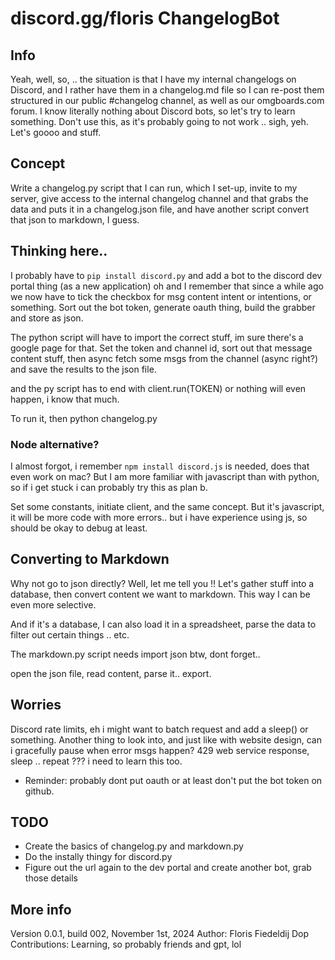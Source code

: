 # discord.gg/floris ChangelogBot

## Info

Yeah, well, so, .. the situation is that I have my internal changelogs on Discord, and I rather have them in a changelog.md file so I can re-post them structured in our public #changelog channel, as well as our omgboards.com forum. I know literally nothing about Discord bots, so let's try to learn something. Don't use this, as it's probably going to not work .. sigh, yeh. Let's goooo and stuff.

## Concept

Write a changelog.py script that I can run, which I set-up, invite to my server, give access to the internal changelog channel and that grabs the data and puts it in a changelog.json file, and have another script convert that json to markdown, I guess.

## Thinking here..

I probably have to `pip install discord.py` and add a bot to the discord dev portal thing (as a new application) oh and I remember that since a while ago we now have to tick the checkbox for msg content intent or intentions, or something. Sort out the bot token, generate oauth thing, build the grabber and store as json.

The python script will have to import the correct stuff, im sure there's a google page for that. Set the token and channel id, sort out that message content stuff, then async fetch some msgs from the channel (async right?) and save the results to the json file.

and the py script has to end with client.run(TOKEN) or nothing will even happen, i know that much.

To run it, then python changelog.py

### Node alternative?

I almost forgot, i remember `npm install discord.js` is needed, does that even work on mac? But I am more familiar with javascript than with python, so if i get stuck i can probably try this as plan b. 

Set some constants, initiate client, and the same concept. But it's javascript, it will be more code with more errors.. but i have experience using js, so should be okay to debug at least.

## Converting to Markdown

Why not go to json directly? Well, let me tell you !! Let's gather stuff into a database, then convert content we want to markdown. This way I can be even more selective. 

And if it's a database, I can also load it in a spreadsheet, parse the data to filter out certain things .. etc.

The markdown.py script needs import json btw, dont forget.. 

open the json file, read content, parse it.. export.


## Worries

Discord rate limits, eh i might want to batch request and add a sleep() or something. Another thing to look into, and just like with website design, can i gracefully pause when error msgs happen? 429 web service response, sleep .. repeat ??? i need to learn this too. 

- Reminder: probably dont put oauth or at least don't put the bot token on github. 

## TODO

- Create the basics of changelog.py and markdown.py
- Do the instally thingy for discord.py
- Figure out the url again to the dev portal and create another bot, grab those details

## More info

Version 0.0.1, build 002, November 1st, 2024
Author: Floris Fiedeldij Dop
Contributions: Learning, so probably friends and gpt, lol
